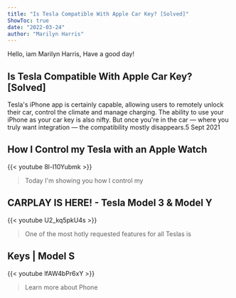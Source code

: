 ```yaml
---
title: "Is Tesla Compatible With Apple Car Key? [Solved]"
ShowToc: true 
date: "2022-03-24"
author: "Marilyn Harris" 
---
```


Hello, iam Marilyn Harris, Have a good day!
## Is Tesla Compatible With Apple Car Key? [Solved]
Tesla's iPhone app is certainly capable, allowing users to remotely unlock their car, control the climate and manage charging. The ability to use your iPhone as your car key is also nifty. But once you're in the car — where you truly want integration — the compatibility mostly disappears.5 Sept 2021

## How I Control my Tesla with an Apple Watch
{{< youtube 8l-I10Yubmk >}}
>Today I'm showing you how I control my 

## CARPLAY IS HERE! - Tesla Model 3 & Model Y
{{< youtube U2_kq5pkU4s >}}
>One of the most hotly requested features for all Teslas is 

## Keys | Model S
{{< youtube lfAW4bPr6xY >}}
>Learn more about Phone 

